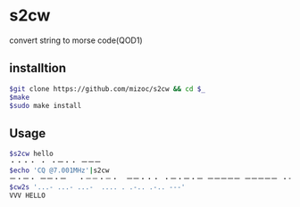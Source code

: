 # s2cw
convert string to morse code(QOD1)

## installtion
```bash
$git clone https://github.com/mizoc/s2cw && cd $_
$make
$sudo make install
```

## Usage
```bash
$s2cw hello
・・・・ ・ ・ー・・ ーーー
$echo 'CQ @7.001MHz'|s2cw
ー・ー・ ーー・ー   ・－－・－・  ーー・・・ ・ー・ー・ー ーーーーー ーーーーー ・ーーーー ーー ・・・・ ーー・・
$cw2s '...- ...- ...-  .... . .-.. .-.. ---'
VVV HELLO
```
